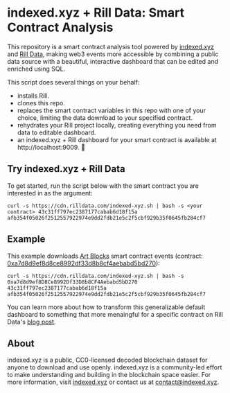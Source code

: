# indexed.xyz + Rill Data: Smart Contract Analysis

This repository is a smart contract analysis tool powered by [indexed.xyz](https://indexed.xyz) and [Rill Data](https://docs.rilldata.com/), making web3 events more accessible by combining a public data source with a beautiful, interactive dashboard that can be edited and enriched using SQL.

This script does several things on your behalf:
- installs Rill.
- clones this repo.
- replaces the smart contract variables in this repo with one of your choice, limiting the data download to your specified contract.
- rehydrates your Rill project locally, creating everything you need from data to editable dashboard.
- an indexed.xyz + Rill dashboard for your smart contract is available at http://localhost:9009. 🎉

## Try indexed.xyz + Rill Data

To get started, run the script below with the smart contract you are interested in as the argument:
```
curl -s https://cdn.rilldata.com/indexed-xyz.sh | bash -s <your contract> 43c31ff797ec2387177cabab6d18f15a afb354f05026f2512557922974e9dd2fdb21e5c2f5cbf929b35f0645fb284cf7
``` 

## Example

This example downloads [Art Blocks](https://www.artblocks.io/) smart contract events (contract: [0xa7d8d9ef8d8ce8992df33d8b8cf4aebabd5bd270](https://etherscan.io/address/0xa7d8d9ef8d8ce8992df33d8b8cf4aebabd5bd270)):
```
curl -s https://cdn.rilldata.com/indexed-xyz.sh | bash -s 0xa7d8d9ef8D8Ce8992Df33D8b8CF4Aebabd5bD270 43c31ff797ec2387177cabab6d18f15a afb354f05026f2512557922974e9dd2fdb21e5c2f5cbf929b35f0645fb284cf7
```

You can learn more about how to transform this generalizable default dashboard to something that more menaingful for a specific contract on Rill Data's [blog post](https://docs.rilldata.com/indexed-xyz).


## About

indexed.xyz is a public, CC0-licensed decoded blockchain dataset for anyone to download and use openly. indexed.xyz is a community-led effort to make understanding and building in the blockchain space easier. For more information, visit [indexed.xyz](https://indexed.xyz) or contact us at [contact@indexed.xyz](mailto:contact@indexed.xyz).
